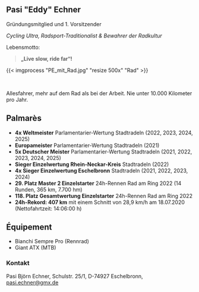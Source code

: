 ## Pasi "Eddy" Echner

Gründungsmitglied und 1. Vorsitzender

*Cycling Ultra, Radsport-Traditionalist & Bewahrer der Radkultur*

Lebensmotto:

> **„Live slow, ride far“!**

{{< imgprocess "PE_mit_Rad.jpg" "resize 500x" "Rad" >}}

&nbsp;

Allesfahrer, mehr auf dem Rad als bei der Arbeit. Nie unter 10.000 Kilometer pro Jahr.

## Palmarès
- **4x Weltmeister** Parlamentarier-Wertung Stadtradeln (2022, 2023, 2024, 2025)
- **Europameister** Parlamentarier-Wertung Stadtradeln (2021)
- **5x Deutscher Meister** Parlamentarier-Wertung Stadtradeln (2021, 2022, 2023, 2024, 2025)
- **Sieger Einzelwertung Rhein-Neckar-Kreis** Stadtradeln (2022)
- **4x Sieger Einzelwertung Eschelbronn** Stadtradeln (2021, 2022, 2023, 2024)
- **29. Platz Master 2 Einzelstarter** 24h-Rennen Rad am Ring 2022 (14 Runden, 365 km, 7.700 hm)
- **118. Platz Gesamtwertung Einzelstarter** 24h-Rennen Rad am Ring 2022
- **24h-Rekord: 407 km** mit einem Schnitt von 28,9 km/h am 18.07.2020 (Nettofahrtzeit: 14:06:00 h)

## Équipement
- Bianchi Sempre Pro (Rennrad)
- Giant ATX (MTB)

### Kontakt
Pasi Björn Echner, Schulstr. 25/1, D-74927 Eschelbronn, [pasi.echner@gmx.de](mailto:pasi.echner@gmx.de)
